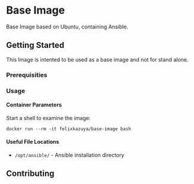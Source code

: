 # Base Image

Base Image based on Ubuntu, containing Ansible.

## Getting Started

This Image is intented to be used as a base image and not for stand alone.

### Prerequisities

### Usage

#### Container Parameters

Start a shell to examine the image:

```shell
docker run --rm -it felixkazuya/base-image bash
```

#### Useful File Locations

* `/opt/ansible/` - Ansible installation directory

## Contributing

